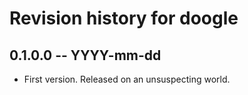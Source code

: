 # Revision history for doogle

## 0.1.0.0 -- YYYY-mm-dd

* First version. Released on an unsuspecting world.
